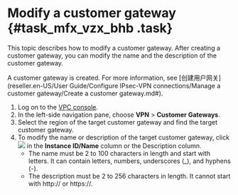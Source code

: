 # Modify a customer gateway {#task_mfx_vzx_bhb .task}

This topic describes how to modify a customer gateway. After creating a customer gateway, you can modify the name and the description of the customer gateway.

A customer gateway is created. For more information, see [创建用户网关](reseller.en-US/User Guide/Configure IPsec-VPN connections/Manage a customer gateway/Create a customer gateway.md#).

1.  Log on to the [VPC console](https://partners-intl.aliyun.com/login-required#/vpc). 
2.  In the left-side navigation pane, choose **VPN** \> **Customer Gateways**. 
3.  Select the region of the target customer gateway and find the target customer gateway. 
4.  To modify the name or description of the target customer gateway, click ![](http://static-aliyun-doc.oss-cn-hangzhou.aliyuncs.com/assets/img/136901/155538471140843_en-US.png) in the **Instance ID/Name** column or the Description column. 
    -   The name must be 2 to 100 characters in length and start with letters. It can contain letters, numbers, underscores \(\_\), and hyphens \(-\).
    -   The description must be 2 to 256 characters in length. It cannot start with http:// or https://.

